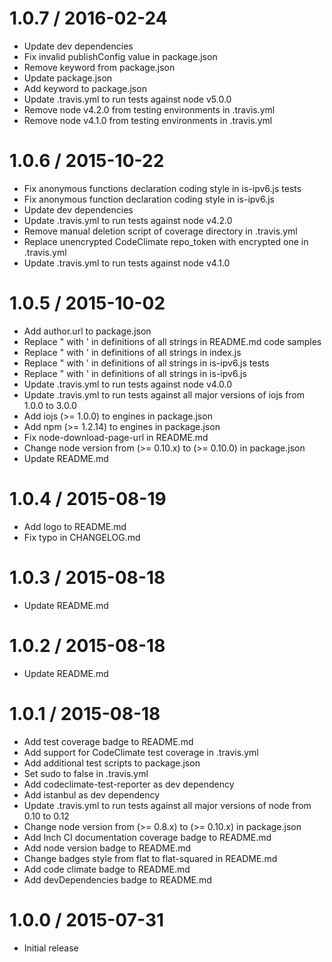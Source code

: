 1.0.7 / 2016-02-24
==================

* Update dev dependencies
* Fix invalid publishConfig value in package.json
* Remove keyword from package.json
* Update package.json
* Add keyword to package.json
* Update .travis.yml to run tests against node v5.0.0
* Remove node v4.2.0 from testing environments in .travis.yml
* Remove node v4.1.0 from testing environments in .travis.yml

1.0.6 / 2015-10-22
==================

* Fix anonymous functions declaration coding style in is-ipv6.js tests
* Fix anonymous function declaration coding style in is-ipv6.js
* Update dev dependencies
* Update .travis.yml to run tests against node v4.2.0
* Remove manual deletion script of coverage directory in .travis.yml
* Replace unencrypted CodeClimate repo_token with encrypted one in .travis.yml
* Update .travis.yml to run tests against node v4.1.0

1.0.5 / 2015-10-02
==================

* Add author.url to package.json
* Replace " with ' in definitions of all strings in README.md code samples
* Replace " with ' in definitions of all strings in index.js
* Replace " with ' in definitions of all strings in is-ipv6.js tests
* Replace " with ' in definitions of all strings in is-ipv6.js
* Update .travis.yml to run tests against node v4.0.0
* Update .travis.yml to run tests against all major versions of iojs from 1.0.0 to 3.0.0
* Add iojs (>= 1.0.0) to engines in package.json
* Add npm (>= 1.2.14) to engines in package.json
* Fix node-download-page-url in README.md
* Change node version from (>= 0.10.x) to (>= 0.10.0) in package.json
* Update README.md

1.0.4 / 2015-08-19
==================

* Add logo to README.md
* Fix typo in CHANGELOG.md

1.0.3 / 2015-08-18
==================

* Update README.md

1.0.2 / 2015-08-18
==================

* Update README.md

1.0.1 / 2015-08-18
==================

* Add test coverage badge to README.md
* Add support for CodeClimate test coverage in .travis.yml
* Add additional test scripts to package.json
* Set sudo to false in .travis.yml
* Add codeclimate-test-reporter as dev dependency
* Add istanbul as dev dependency
* Update .travis.yml to run tests against all major versions of node from 0.10 to 0.12
* Change node version from (>= 0.8.x) to (>= 0.10.x) in package.json
* Add Inch CI documentation coverage badge to README.md
* Add node version badge to README.md
* Change badges style from flat to flat-squared in README.md
* Add code climate badge to README.md
* Add devDependencies badge to README.md

1.0.0 / 2015-07-31
==================

* Initial release